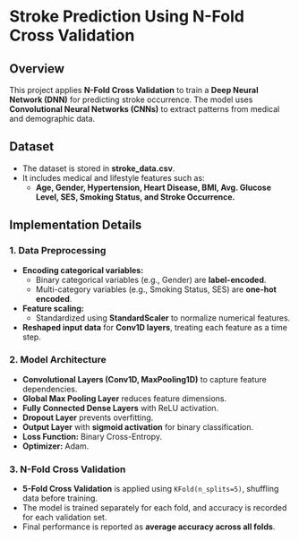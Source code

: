 # Stroke Prediction Using N-Fold Cross Validation

## Overview
This project applies **N-Fold Cross Validation** to train a **Deep Neural Network (DNN)** for predicting stroke occurrence. The model uses **Convolutional Neural Networks (CNNs)** to extract patterns from medical and demographic data.

## Dataset
- The dataset is stored in **stroke_data.csv**.
- It includes medical and lifestyle features such as:
  - **Age, Gender, Hypertension, Heart Disease, BMI, Avg. Glucose Level, SES, Smoking Status, and Stroke Occurrence.**

## Implementation Details

### **1. Data Preprocessing**
- **Encoding categorical variables:**
  - Binary categorical variables (e.g., Gender) are **label-encoded**.
  - Multi-category variables (e.g., Smoking Status, SES) are **one-hot encoded**.
- **Feature scaling:**  
  - Standardized using **StandardScaler** to normalize numerical features.
- **Reshaped input data** for **Conv1D layers**, treating each feature as a time step.

### **2. Model Architecture**
- **Convolutional Layers (Conv1D, MaxPooling1D)** to capture feature dependencies.
- **Global Max Pooling Layer** reduces feature dimensions.
- **Fully Connected Dense Layers** with ReLU activation.
- **Dropout Layer** prevents overfitting.
- **Output Layer** with **sigmoid activation** for binary classification.
- **Loss Function:** Binary Cross-Entropy.
- **Optimizer:** Adam.

### **3. N-Fold Cross Validation**
- **5-Fold Cross Validation** is applied using `KFold(n_splits=5)`, shuffling data before training.
- The model is trained separately for each fold, and accuracy is recorded for each validation set.
- Final performance is reported as **average accuracy across all folds**.
